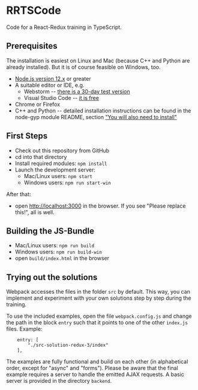 # RRTSCode
Code for a React-Redux training in TypeScript.

## Prerequisites

The installation is easiest on Linux and Mac (because C++ and Python are already installed).
But it is of course feasible on Windows, too.

* [Node.js version 12.x](https://nodejs.org/en/download/) or greater
* A suitable editor or IDE, e.g.
   * Webstorm -- [there is a 30-day test version](https://www.jetbrains.com/webstorm/download/)
   * Visual Studio Code -- [it is free](https://code.visualstudio.com/download)
* Chrome or Firefox
* C++ and Python -- detailed installation instructions can be found in the node-gyp module README, section ["You will also need to install"](https://github.com/nodejs/node-gyp#installation)

## First Steps
* Check out this repository from GitHub
* cd into that directory
* Install required modules: `npm install`
* Launch the development server:
   * Mac/Linux users: `npm start`
   * Windows users: `npm run start-win`

After that:

* open [http://localhost:3000](http://localhost:3000) in the browser. If you see "Please replace this!", all is well.


## Building the JS-Bundle
* Mac/Linux users: `npm run build`
* Windows users: `npm run build-win`
* open `build/index.html` in the browser

## Trying out the solutions
Webpack accesses the files in the folder `src` by default. This way, you can implement and experiment with your own solutions step by step during the training.

To use the included examples, open the file `webpack.config.js` and change the path in the block `entry` such that it points to one of the other `index.js` files. Example:

```
    entry: [
        "./src-solution-redux-3/index"
    ],
```

The examples are fully functional and build on each other (in alphabetical order, except for "async" and "forms"). Please be aware that the final example requires a server to handle the emitted AJAX requests. A basic server is provided in the directory `backend`.
